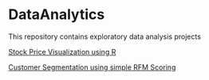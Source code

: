 # DataAnalytics
This repository contains exploratory data analysis projects

[Stock Price Visualization using R](https://github.com/madankundapur/DataAnalytics/blob/master/Stock%20Price%20Visualization%20using%20R.pdf)

[Customer Segmentation using simple RFM Scoring](github.com/madankundapur/DataAnalytics/blob/master/Customer%20Segmentation%20using%20simple%20RFM%20Scoring.pdf)
